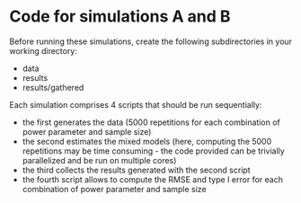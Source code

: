 # Code for simulations A and B

Before running these simulations, create the following subdirectories in your working directory:
- data
- results
- results/gathered

Each simulation comprises 4 scripts that should be run sequentially:
- the first generates the data (5000 repetitions for each combination of power parameter and sample size)
- the second estimates the mixed models (here, computing the 5000 repetitions may be time consuming - the code provided can be trivially parallelized and be run on multiple cores)
- the third collects the results generated with the second script
- the fourth script allows to compute the RMSE and type I error for each combination of power parameter and sample size
